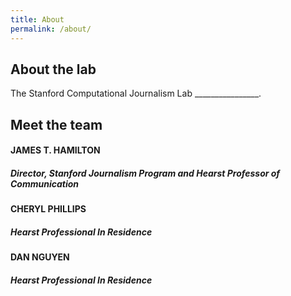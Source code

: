 ```yaml
---
title: About
permalink: /about/
---
```


## About the lab

The Stanford Computational Journalism Lab ________________.

## Meet the team

#### JAMES T. HAMILTON
##### Director, Stanford Journalism Program and Hearst Professor of Communication

#### CHERYL PHILLIPS
##### Hearst Professional In Residence

#### DAN NGUYEN
##### Hearst Professional In Residence